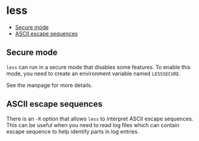 # less

- [Secure mode](#secure-mode)
- [ASCII escape sequences](#ascii-escape-sequences)


## Secure mode

`less` can run in a secure mode that disables some features. To enable this mode, you need to create an environment variable named
`LESSSECURE`.

See the manpage for more details.

## ASCII escape sequences

There is an `-R` option that allows `less` to interpret ASCII escape sequences. This can be useful when you need to read log
files which can contain escape sequence to help identify parts in log entries.
